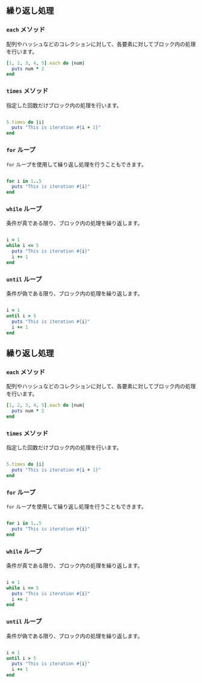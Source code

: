 ## 繰り返し処理

### `each` メソッド

配列やハッシュなどのコレクションに対して、各要素に対してブロック内の処理を行います。

```ruby
[1, 2, 3, 4, 5].each do |num|
  puts num * 2
end
```

### `times` メソッド

指定した回数だけブロック内の処理を行います。

```ruby

5.times do |i|
  puts "This is iteration #{i + 1}"
end

```

### `for` ループ

`for` ループを使用して繰り返し処理を行うこともできます。

```ruby

for i in 1..5
  puts "This is iteration #{i}"
end

```

### `while` ループ

条件が真である限り、ブロック内の処理を繰り返します。

```ruby

i = 1
while i <= 5
  puts "This is iteration #{i}"
  i += 1
end

```

### `until` ループ

条件が偽である限り、ブロック内の処理を繰り返します。

```ruby

i = 1
until i > 5
  puts "This is iteration #{i}"
  i += 1
end

```


## 繰り返し処理

### `each` メソッド

配列やハッシュなどのコレクションに対して、各要素に対してブロック内の処理を行います。

```ruby
[1, 2, 3, 4, 5].each do |num|
  puts num * 2
end
```

### `times` メソッド

指定した回数だけブロック内の処理を行います。

```ruby

5.times do |i|
  puts "This is iteration #{i + 1}"
end

```

### `for` ループ

`for` ループを使用して繰り返し処理を行うこともできます。

```ruby

for i in 1..5
  puts "This is iteration #{i}"
end

```

### `while` ループ

条件が真である限り、ブロック内の処理を繰り返します。

```ruby

i = 1
while i <= 5
  puts "This is iteration #{i}"
  i += 1
end

```

### `until` ループ

条件が偽である限り、ブロック内の処理を繰り返します。

```ruby

i = 1
until i > 5
  puts "This is iteration #{i}"
  i += 1
end

```